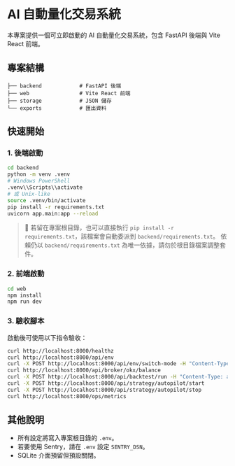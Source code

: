 # AI 自動量化交易系統

本專案提供一個可立即啟動的 AI 自動量化交易系統，包含 FastAPI 後端與 Vite React 前端。

## 專案結構
```
├── backend            # FastAPI 後端
├── web                # Vite React 前端
├── storage            # JSON 儲存
└── exports            # 匯出資料
```

## 快速開始

### 1. 後端啟動
```bash
cd backend
python -m venv .venv
# Windows PowerShell
.venv\\Scripts\\activate
# 或 Unix-like
source .venv/bin/activate
pip install -r requirements.txt
uvicorn app.main:app --reload
```

> 📌 若留在專案根目錄，也可以直接執行 `pip install -r requirements.txt`，該檔案會自動委派到 `backend/requirements.txt`。
>    依賴仍以 `backend/requirements.txt` 為唯一依據，請勿於根目錄檔案調整套件。

### 2. 前端啟動
```bash
cd web
npm install
npm run dev
```

### 3. 驗收腳本
啟動後可使用以下指令驗收：
```bash
curl http://localhost:8000/healthz
curl http://localhost:8000/api/env
curl -X POST http://localhost:8000/api/env/switch-mode -H "Content-Type: application/json" -d '{"mode":"REAL"}'
curl http://localhost:8000/api/broker/okx/balance
curl -X POST http://localhost:8000/api/backtest/run -H "Content-Type: application/json" -d '{"strategy":"dca","days":7}'
curl -X POST http://localhost:8000/api/strategy/autopilot/start
curl -X POST http://localhost:8000/api/strategy/autopilot/stop
curl http://localhost:8000/ops/metrics
```

## 其他說明
- 所有設定將寫入專案根目錄的 `.env`。
- 若要使用 Sentry，請在 `.env` 設定 `SENTRY_DSN`。
- SQLite 介面預留但預設關閉。
